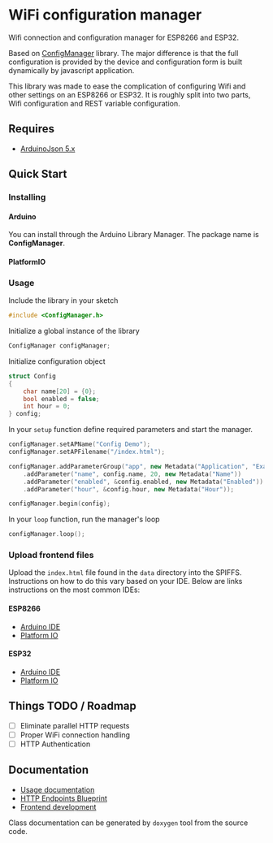 # WiFi configuration manager

Wifi connection and configuration manager for ESP8266 and ESP32.

Based on [ConfigManager](https://github.com/snakeye/ConfigManager) library. The major difference
is that the full configuration is provided by the device and configuration form is built
dynamically by javascript application.

This library was made to ease the complication of configuring Wifi and other
settings on an ESP8266 or ESP32. It is roughly split into two parts, Wifi configuration
and REST variable configuration.

## Requires

* [ArduinoJson 5.x](https://github.com/bblanchon/ArduinoJson)

## Quick Start

### Installing

#### Arduino

You can install through the Arduino Library Manager. The package name is **ConfigManager**.

#### PlatformIO

### Usage

Include the library in your sketch

```cpp
#include <ConfigManager.h>
```

Initialize a global instance of the library

```cpp
ConfigManager configManager;
```

Initialize configuration object

```cpp
struct Config
{
    char name[20] = {0};
    bool enabled = false;
    int hour = 0;
} config;
```

In your `setup` function define required parameters and start the manager.

```cpp
configManager.setAPName("Config Demo");
configManager.setAPFilename("/index.html");

configManager.addParameterGroup("app", new Metadata("Application", "Example of application properties"))
    .addParameter("name", config.name, 20, new Metadata("Name"))
    .addParameter("enabled", &config.enabled, new Metadata("Enabled"))
    .addParameter("hour", &config.hour, new Metadata("Hour"));

configManager.begin(config);
```

In your `loop` function, run the manager's loop

```cpp
configManager.loop();
```

### Upload frontend files

Upload the ```index.html``` file found in the ```data``` directory into the SPIFFS.
Instructions on how to do this vary based on your IDE. Below are links instructions
on the most common IDEs:

#### ESP8266

* [Arduino IDE](http://arduino-esp8266.readthedocs.io/en/latest/filesystem.html#uploading-files-to-file-system)
* [Platform IO](http://docs.platformio.org/en/stable/platforms/espressif.html#uploading-files-to-file-system-spiffs)

#### ESP32

* [Arduino IDE](https://github.com/me-no-dev/arduino-esp32fs-plugin)
* [Platform IO](http://docs.platformio.org/en/stable/platforms/espressif32.html#uploading-files-to-file-system-spiffs)

## Things TODO / Roadmap

* [ ] Eliminate parallel HTTP requests
* [ ] Proper WiFi connection handling
* [ ] HTTP Authentication

## Documentation

* [Usage documentation](/docs/usage.md)
* [HTTP Endpoints Blueprint](/docs/dist/api.apib)
* [Frontend development](/docs/frontend.md)

Class documentation can be generated by `doxygen` tool from the source code.